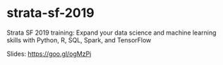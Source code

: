 # strata-sf-2019
Strata SF 2019 training: Expand your data science and machine learning skills with Python, R, SQL, Spark, and TensorFlow

Slides: https://goo.gl/ogMzPj
